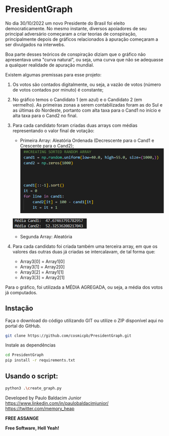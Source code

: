 # PresidentGraph

No dia 30/10/2022 um novo Presidente do Brasil foi eleito democraticamente.
No mesmo instante, diversos apoiadores de seu principal adversário começaram a criar teorias de conspiração, principalmente depois de gráficos relacionados à apuração começaram a ser divulgados na interwebs.

Boa parte desses teóricos de conspiração diziam que o gráfico não apresentava uma "curva natural", ou seja, uma curva que não se adequasse a qualquer realidade de apuração mundial.

Existem algumas premissas para esse projeto:
1. Os votos são contados digitalmente, ou seja, a vazão de votos (número de votos contados por minuto) é constante;
2. No gráfico temos o Candidato 1 (em azul) e o Candidato 2 (em vermelho). As primeiras zonas a serem contabilizadas foram as do Sul e as últimas do Nordeste, portanto com alta taxa para o Cand1 no início e alta taxa para o Cand2 no final.
3. Para cada candidato foram criadas duas arrays com médias representando o valor final de votação:
    * Primeira Array: Aleatória Ordenada (Decrescente para o Cand1 e Crescente para o Cand2);
    ![alt text](https://github.com/cosmicpb/PresidentGraph/blob/main/img/code.png?raw=true)
    
    ![alt text](https://github.com/cosmicpb/PresidentGraph/blob/main/img/mediacands.png?raw=true)
    
    * Segunda Array: Aleatória
4. Para cada candidato foi criada também uma terceira array, em que os valores das outras duas já criadas se intercalavam, de tal forma que:
    * Array3[0] = Array1[0]
    * Array3[1] = Array2[0]
    * Array3[2] = Array1[1]
    * Array3[3] = Array2[1]


Para o gráfico, foi utilizada a MÉDIA AGREGADA, ou seja, a média dos votos já computados.


## Instação

Faça o download do código utilizando GIT ou utilize o ZIP disponível aqui no portal do GitHub.

```sh
git clone https://github.com/cosmicpb/PresidentGraph.git

```

Instale as dependências

```sh
cd PresidentGraph
pip install -r requirements.txt
```

## Usando o script:
```sh
python3 .\create_graph.py
```


Developed by Paulo Baldacim Junior
https://www.linkedin.com/in/paulobaldacimjunior/
https://twitter.com/memory_heap

**FREE ASSANGE**

**Free Software, Hell Yeah!**
